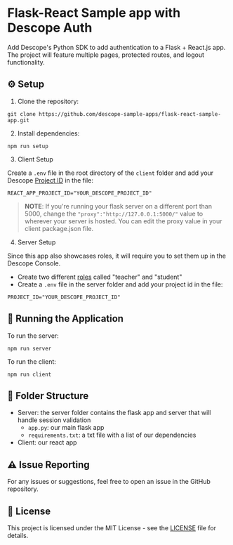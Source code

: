 # Flask-React Sample app with Descope Auth

Add Descope's Python SDK to add authentication to a Flask + React.js app. The project will feature multiple pages, protected routes, and logout functionality. 

## ⚙️ Setup

1. Clone the repository:

```
git clone https://github.com/descope-sample-apps/flask-react-sample-app.git
```

2. Install dependencies:

```
npm run setup
```

3.  Client Setup

Create a ```.env``` file in the root directory of the `client` folder and add your Descope [Project ID](https://app.descope.com/settings/project) in the file: 

```
REACT_APP_PROJECT_ID="YOUR_DESCOPE_PROJECT_ID"
```

> **NOTE**: If you're running your flask server on a different port than 5000, change the ```"proxy":"http://127.0.0.1:5000/"``` value to wherever your server is hosted. You can edit the proxy value in your client package.json file.  

4. Server Setup

Since this app also showcases roles, it will require you to set them up in the Descope Console.

- Create two different [roles]((https://app.descope.com/authorization)) called "teacher" and "student" <br>
- Create a ```.env``` file in the server folder and add your project id in the file:  
```
PROJECT_ID="YOUR_DESCOPE_PROJECT_ID"
```

## 🔮 Running the Application 

To run the server: 

```
npm run server
```

To run the client: 

```
npm run client
``` 

## 📁 Folder Structure 

- Server: the server folder contains the flask app and server that will handle session validation 
    - `app.py`: our main flask app 
    - `requirements.txt`: a txt file with a list of our dependencies
- Client: our react app 

## ⚠️ Issue Reporting

For any issues or suggestions, feel free to open an issue in the GitHub repository.

## 📜 License

This project is licensed under the MIT License - see the [LICENSE](LICENSE) file for details.




